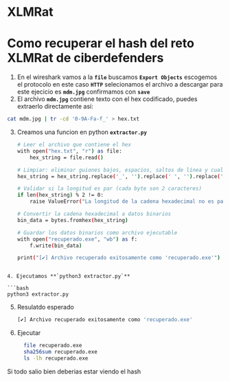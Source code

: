 # XLMRat
# Como recuperar el hash del reto XLMRat de ciberdefenders

1. En el wireshark vamos a la **`file`** buscamos **`Export Objects`** escogemos el protocolo en este caso **`HTTP`** selecionamos el archivo a descargar para este ejecicio es **`mdm.jpg`** confirmamos con **`save`**
2. El archivo **`mdm.jpg`** contiene texto con el hex codificado, puedes extraerlo directamente así:
  ```bash
  cat mdm.jpg | tr -cd '0-9A-Fa-f_' > hex.txt
  ```
3. Creamos una funcion en python **`extractor.py`**
    ```bash
    # Leer el archivo que contiene el hex
    with open("hex.txt", "r") as file:
        hex_string = file.read()
    
    # Limpiar: eliminar guiones bajos, espacios, saltos de línea y cualquier otro carácter no hexadecimal
    hex_string = hex_string.replace('_', '').replace(' ', '').replace('\n', '').replace('\r', '')
    
    # Validar si la longitud es par (cada byte son 2 caracteres)
    if len(hex_string) % 2 != 0:
        raise ValueError("La longitud de la cadena hexadecimal no es par. Puede faltar un carácter o estar corrupto.")
    
    # Convertir la cadena hexadecimal a datos binarios
    bin_data = bytes.fromhex(hex_string)
    
    # Guardar los datos binarios como archivo ejecutable
    with open("recuperado.exe", "wb") as f:
        f.write(bin_data)
    
    print("[✔] Archivo recuperado exitosamente como 'recuperado.exe'")
  ```

4. Ejecutamos **`python3 extractor.py`**

```bash
python3 extractor.py
```

5. Resulatdo esperado
   ```bash
   [✔] Archivo recuperado exitosamente como 'recuperado.exe'
   ```

 6. Ejecutar
    ```bash
      file recuperado.exe
      sha256sum recuperado.exe
      ls -lh recuperado.exe
    ```

  Si todo salio bien deberias estar viendo el hash
   

